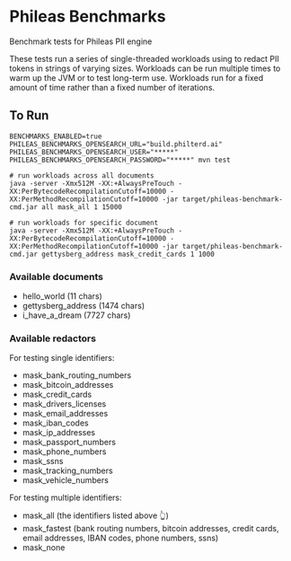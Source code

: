 # Phileas Benchmarks

Benchmark tests for Phileas PII engine

These tests run a series of single-threaded workloads using to redact PII tokens in strings of varying sizes. Workloads can be run multiple times to warm up the JVM or to test long-term use. Workloads run for a fixed amount of time rather than a fixed number of iterations.

## To Run

```
BENCHMARKS_ENABLED=true PHILEAS_BENCHMARKS_OPENSEARCH_URL="build.philterd.ai" PHILEAS_BENCHMARKS_OPENSEARCH_USER="*****" PHILEAS_BENCHMARKS_OPENSEARCH_PASSWORD="*****" mvn test
```

```
# run workloads across all documents
java -server -Xmx512M -XX:+AlwaysPreTouch -XX:PerBytecodeRecompilationCutoff=10000 -XX:PerMethodRecompilationCutoff=10000 -jar target/phileas-benchmark-cmd.jar all mask_all 1 15000

# run workloads for specific document
java -server -Xmx512M -XX:+AlwaysPreTouch -XX:PerBytecodeRecompilationCutoff=10000 -XX:PerMethodRecompilationCutoff=10000 -jar target/phileas-benchmark-cmd.jar gettysberg_address mask_credit_cards 1 1000
```

### Available documents

* hello_world (11 chars)
* gettysberg_address (1474 chars)
* i_have_a_dream (7727 chars)

### Available redactors

For testing single identifiers:
* mask_bank_routing_numbers
* mask_bitcoin_addresses
* mask_credit_cards
* mask_drivers_licenses
* mask_email_addresses
* mask_iban_codes
* mask_ip_addresses
* mask_passport_numbers
* mask_phone_numbers
* mask_ssns
* mask_tracking_numbers
* mask_vehicle_numbers

For testing multiple identifiers:
* mask_all (the identifiers listed above 👆)
* mask_fastest (bank routing numbers, bitcoin addresses, credit cards, email addresses, IBAN codes, phone numbers, ssns)
* mask_none
